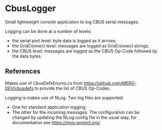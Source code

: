 # CbusLogger
Small lightweight console application to log CBUS serial messages.

Logging can be done at a number of levels:
* the serial port level: byte data is logged as it arrives;
* the GridConnect level: messages are logged as GridConnect strings; 
* the CBUS level: messages are logged as the CBUS Op-Code followed by the data bytes.

## References
Makes use of CbusDefsEnums.cs from https://github.com/MERG-DEV/cbusdefs to provide the list of CBUS Op-Codes.

Logging is makes use of NLog.
Two log files are supported:
* One for standard application logging;
* The other for the incoming messages.
The configuration can be changed by updating the NLog.config file in the usual way; for documentation see https://nlog-project.org/
